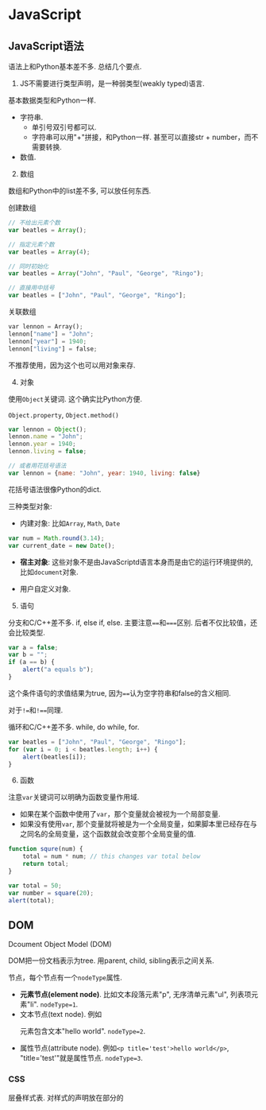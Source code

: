 # JavaScript

## JavaScript语法

语法上和Python基本差不多. 总结几个要点.

1. JS不需要进行类型声明，是一种弱类型(weakly typed)语言. 

基本数据类型和Python一样.
- 字符串. 
    - 单引号双引号都可以. 
    - 字符串可以用"+"拼接，和Python一样. 甚至可以直接str + number，而不需要转换. 
- 数值. 

2. 数组

数组和Python中的list差不多, 可以放任何东西. 

创建数组
```js
// 不给出元素个数
var beatles = Array();

// 指定元素个数
var beatles = Array(4);

// 同时初始化
var beatles = Array("John", "Paul", "George", "Ringo");

// 直接用中括号
var beatles = ["John", "Paul", "George", "Ringo"];
```

关联数组 

```py
var lennon = Array();
lennon["name"] = "John";
lennon["year"] = 1940;
lennon["living"] = false;
```

不推荐使用，因为这个也可以用对象来存. 


4. 对象

使用`Object`关键词. 这个确实比Python方便. 

`Object.property`, `Object.method()`

```js
var lennon = Object();
lennon.name = "John";
lennon.year = 1940;
lennon.living = false;

// 或者用花括号语法
var lennon = {name: "John", year: 1940, living: false}
```

花括号语法很像Python的dict. 

三种类型对象: 
- 内建对象: 比如`Array`, `Math`, `Date`

```js
var num = Math.round(3.14);
var current_date = new Date();
```

- **宿主对象**: 这些对象不是由JavaScriptd语言本身而是由它的运行环境提供的, 比如`document`对象. 

- 用户自定义对象.



5. 语句

分支和C/C++差不多. if, else if, else. 主要注意`==`和`===`区别. 后者不仅比较值，还会比较类型. 

```js
var a = false;
var b = "";
if (a == b) {
    alert("a equals b");
}
```

这个条件语句的求值结果为true, 因为`==`认为空字符串和false的含义相同. 

对于`!=`和`!==`同理. 


循环和C/C++差不多. while, do while, for. 

```js
var beatles = ["John", "Paul", "George", "Ringo"];
for (var i = 0; i < beatles.length; i++) {
    alert(beatles[i]);
}
```

6. 函数

注意`var`关键词可以明确为函数变量作用域.
- 如果在某个函数中使用了`var`，那个变量就会被视为一个局部变量. 
- 如果没有使用`var`, 那个变量就将被是为一个全局变量，如果脚本里已经存在与之同名的全局变量，这个函数就会改变那个全局变量的值. 


```js
function squre(num) {
    total = num * num; // this changes var total below
    return total;
}

var total = 50;
var number = square(20);
alert(total);
```

## DOM

Dcoument Object Model (DOM)

DOM把一份文档表示为tree. 用parent, child, sibling表示之间关系. 

节点，每个节点有一个`nodeType`属性. 
- **元素节点(element node)**. 比如文本段落元素"p", 无序清单元素"ul", 列表项元素"li". `nodeType=1`.
- 文本节点(text node). 例如<p>元素包含文本"hello world". `nodeType=2`.
- 属性节点(attribute node). 例如`<p title='test'>hello world</p>`, "title='test'"就是属性节点. `nodeType=3`.



### CSS 

层叠样式表. 对样式的声明放在<head>部分的<style>标签之间. 

CSS声明元素样式与JavaScript函数定义语法相似:
```css
selector {
    property: value;
}
```

CSS的一个特点是**继承**, 即DOM上各个元素继承其父元素的样式属性. 

例如
```css
body {
    color: white;
    background-color: black;
}
```

这些颜色不仅作用于body，而且作用于嵌套在body元素内部的所有元素. 

为了作用于特定元素，需要使用class属性后者id属性. 

**class属性**

可以在所有元素上任意应用class属性.
```html
<p class="special">hello world</p>
<h2 class="speial">hello world</p>
```

在样式表中, 为class属性相同的所有元素定义同一种样式:
```css
.special {
    font-style: italic;
}
```

还可以为一种特定类型的元素定义一种特定的样式:
```css
h2.special {
    text-transform: uppercase;
}
```

**id属性**

id属性的用途是给网页里某个元素加上一个独一无二的标识符. 
```html
<ul id='purchases'>
```

在样式表中，可以为有特定id属性值的元素定义一种独享的样式:
```css
#purchases {
    border: 1px solid white;
    background-color: #333;
    color: #ccc;
    padding: 1em;
}
```

尽管id本身只能使用一次, 样式表还是可以利用id属性为包含在该特定元素里的其他元素定义样式.
```css
#purchases li {
    font-weight: bold;
}
```

id属性像一个挂钩，一头连着文档里某个元素，另一头连着CSS样式表里的某个样式. 

### 获取元素

如何获取元素. document每个元素节点都是Object. 下面三个操作返回的都是Object(s). 

1. `document.getElementById(id)`: 返回一个Object, 其id属性值为传入的id. 
2. `document.getElementsByTagName(tag)`: 返回具有相同标签的Object数组. tag就是标签的名字，比如`li`. 甚至可以用通配符"*".
3. `document.getElementsByClassName(class)`: 返回具有相同类名的元素的Object数组.


### 获取和设置属性

前面三个方法是如何获取元素. 获取元素后，可以获取它的各个属性. 

1. `object.getAttribute(attribute)`

```js
var paras = document.getElementsByTagName("p");
for (var i = 0; i < paras.length; i++) {
    alert(paras[i].getAttribute("title"));
}
```

2. `object.setAttribute(attribute, value)`

如果`attribute`不存在，则创建一个属性. 若存在则覆盖.

setAttribute对文档做出修改后是立刻生效的. 但在浏览器view source查看文档源代码却还是改变前的属性值. 也就是说，setAttribute做出的修改不会反映在文档本身的源代码里面. 

DOM的工作模式: 先加载文档的静态内容，再动态刷新，动态b刷新不影响文档的静态内容. 所谓动态刷新，即对页面内容进行刷新却不需要再浏览器里刷新页面.


一些属性:
- childNodes
- nodeType
- nodeValue
- firstChild
- lastChild

